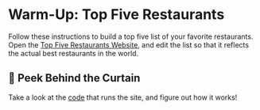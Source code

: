# Warm-Up: Top Five Restaurants
Follow these instructions to build a top five list of your favorite restaurants. Open the [Top Five Restaurants Website](https://topfiverestaurants.hylandoutreach.repl.co/), and edit the list so that it reflects the actual best restaurants in the world.

## 🔷 Peek Behind the Curtain
Take a look at the [code](https://replit.com/@HylandOutreach/TopFiveRestaurants#script.js) that runs the site, and figure out how it works!
